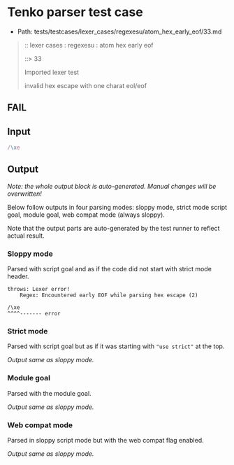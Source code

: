 # Tenko parser test case

- Path: tests/testcases/lexer_cases/regexesu/atom_hex_early_eof/33.md

> :: lexer cases : regexesu : atom hex early eof
>
> ::> 33
>
> Imported lexer test
>
> invalid hex escape with one charat eol/eof

## FAIL

## Input

`````js
/\xe
`````

## Output

_Note: the whole output block is auto-generated. Manual changes will be overwritten!_

Below follow outputs in four parsing modes: sloppy mode, strict mode script goal, module goal, web compat mode (always sloppy).

Note that the output parts are auto-generated by the test runner to reflect actual result.

### Sloppy mode

Parsed with script goal and as if the code did not start with strict mode header.

`````
throws: Lexer error!
    Regex: Encountered early EOF while parsing hex escape (2)

/\xe
^^^^------- error
`````

### Strict mode

Parsed with script goal but as if it was starting with `"use strict"` at the top.

_Output same as sloppy mode._

### Module goal

Parsed with the module goal.

_Output same as sloppy mode._

### Web compat mode

Parsed in sloppy script mode but with the web compat flag enabled.

_Output same as sloppy mode._
